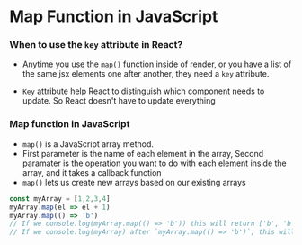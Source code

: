 # Map Function in JavaScript


### When to use the `key` attribute in React?

* Anytime you use the `map()` function inside of render, or you have a list of the same jsx elements one after another, they need a `key` attribute.

* `Key` attribute help React to distinguish which component needs to update. So React doesn't have to update everything


### Map function in JavaScript

* `map()` is a JavaScript array method.
* First parameter is the name of each element in the array, Second paramater is the operation you want to do with each element inside the array, and it takes a callback function
* `map()` lets us create new arrays based on our existing arrays

```javascript
const myArray = [1,2,3,4]
myArray.map(el => el + 1)
myArray.map(() => 'b')
// If we console.log(myArray.map(() => 'b')) this will return ['b', 'b', 'b', 'b']
// If we console.log(myArray) after `myArray.map(() => 'b')`, this will still return [1,2,3,4]


```
